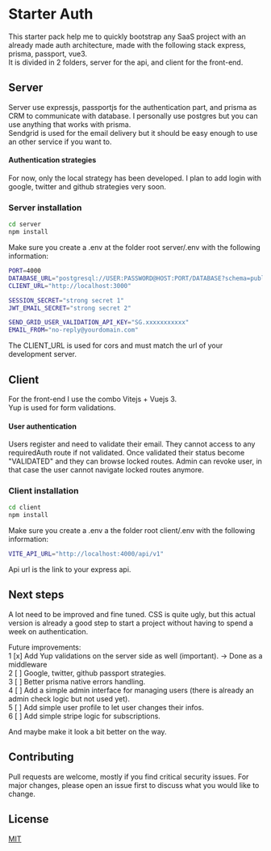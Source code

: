 # Starter Auth 

This starter pack help me to quickly bootstrap any SaaS project with an already made auth architecture, made with the following stack express, prisma, passport, vue3.  
It is divided in 2 folders, server for the api, and client for the front-end.

## Server 

Server use expressjs, passportjs for the authentication part, and prisma as CRM to communicate with database. I personally use postgres but you can use anything that works with prisma.  
Sendgrid is used for the email delivery but it should be easy enough to use an other service if you want to.

#### Authentication strategies

For now, only the local strategy has been developed. I plan to add login with google, twitter and github strategies very soon.

### Server installation 

```bash
cd server
npm install
```

Make sure you create a .env at the folder root server/.env with the following information:

```bash
PORT=4000
DATABASE_URL="postgresql://USER:PASSWORD@HOST:PORT/DATABASE?schema=public"
CLIENT_URL="http://localhost:3000"

SESSION_SECRET="strong secret 1"
JWT_EMAIL_SECRET="strong secret 2"

SEND_GRID_USER_VALIDATION_API_KEY="SG.xxxxxxxxxxx"
EMAIL_FROM="no-reply@yourdomain.com"
```

The CLIENT_URL is used for cors and must match the url of your development server.

## Client

For the front-end I use the combo Vitejs + Vuejs 3.  
Yup is used for form validations.

#### User authentication
Users register and need to validate their email. They cannot access to any requiredAuth route if not validated.
Once validated their status become "VALIDATED" and they can browse locked routes. Admin can revoke user, in that case the user cannot navigate locked routes anymore.

### Client installation


```bash
cd client
npm install
```

Make sure you create a .env a the folder root client/.env with the following information:

```bash
VITE_API_URL="http://localhost:4000/api/v1"
```

Api url is the link to your express api.


## Next steps

A lot need to be improved and fine tuned. CSS is quite ugly, but this actual version is already a good step to start a project without having to spend a week on authentication.

Future improvements:  
1 [x] Add Yup validations on the server side as well (important). -> Done as a middleware  
2 [ ] Google, twitter, github passport strategies.  
3 [ ] Better prisma native errors handling.  
4 [ ] Add a simple admin interface for managing users (there is already an admin check logic but not used yet).  
5 [ ] Add simple user profile to let user changes their infos.  
6 [ ] Add simple stripe logic for subscriptions.  

And maybe make it look a bit better on the way.

## Contributing
Pull requests are welcome, mostly if you find critical security issues. For major changes, please open an issue first to discuss what you would like to change.

## License
[MIT](https://choosealicense.com/licenses/mit/)

